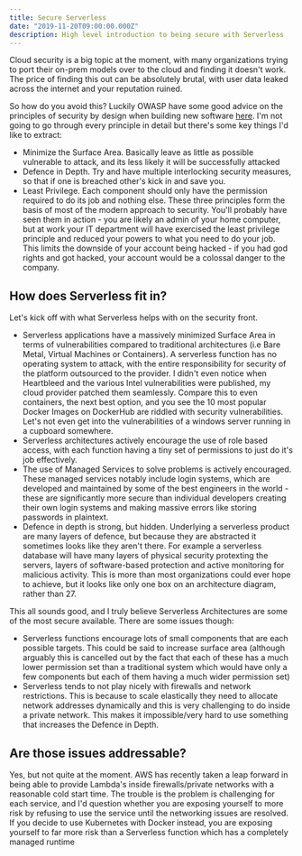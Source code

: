 ```yaml
---
title: Secure Serverless 
date: "2019-11-20T09:00:00.000Z"
description: High level introduction to being secure with Serverless
---
```

Cloud security is a big topic at the moment, with many organizations trying to port their on-prem models over to the cloud and finding it doesn't work. The price of finding this out can be absolutely brutal, with user data leaked across the internet and your reputation ruined. 

So how do you avoid this? Luckily OWASP have some good advice on the principles of security by design when building new software [here](https://www.owasp.org/index.php/Security_by_Design_Principles). I'm not going to go through every principle in detail but there's some key things I'd like to extract:
* Minimize the Surface Area. Basically leave as little as possible vulnerable to attack, and its less likely it will be successfully attacked
* Defence in Depth. Try and have multiple interlocking security measures, so that if one is breached other's kick in and save you.
* Least Privilege. Each component should only have the permission required to do its job and nothing else.
These three principles form the basis of most of the modern approach to security. You'll probably have seen them in action - you are likely an admin of your home computer, but at work your IT department will have exercised the least privilege principle and reduced your powers to what you need to do your job. This limits the downside of your account being hacked - if you had god rights and got hacked, your account would be a colossal danger to the company. 
## How does Serverless fit in? 
Let's kick off with what Serverless helps with on the security front. 
* Serverless applications have a massively minimized Surface Area in terms of vulnerabilities compared to traditional architectures (i.e Bare Metal, Virtual Machines or Containers). A serverless function has no operating system to attack, with the entire responsibility for security of the platform outsourced to the provider. I didn't even notice when Heartbleed and the various Intel vulnerabilities were published, my cloud provider patched them seamlessly. Compare this to even containers, the next best option, and you see the 10 most popular Docker Images on DockerHub are riddled with security vulnerabilities. Let's not even get into the vulnerabilities of a windows server running in a cupboard somewhere. 
* Serverless architectures actively encourage the use of role based access, with each function having a tiny set of permissions to just do it's job effectively.
* The use of Managed Services to solve problems is actively encouraged. These managed services notably include login systems, which are developed and maintained by some of the best engineers in the world - these are significantly more secure than individual developers creating their own login systems and making massive errors like storing passwords in plaintext. 
* Defence in depth is strong, but hidden. Underlying a serverless product are many layers of defence, but because they are abstracted it sometimes looks like they aren't there. For example a serverless database will have many layers of physical security protexting the servers, layers of software-based protection and active monitoring for malicious activity. This is more than most organizations could ever hope to achieve, but it looks like only one box on an architecture diagram, rather than 27. 

This all sounds good, and I truly believe Serverless Architectures are some of the most secure available. There are some issues though: 
* Serverless functions encourage lots of small components that are each possible targets. This could be said to increase surface area (although arguably this is cancelled out by the fact that each of these has a much lower permission set than a traditional system which would have only a few components but each of them having a much wider permission set)
* Serverless tends to not play nicely with firewalls and network restrictions. This is because to scale elastically they need to allocate network addresses dynamically and this is very challenging to do inside a private network. This makes it impossible/very hard to use something that increases the Defence in Depth. 

## Are those issues addressable?
Yes, but not quite at the moment. AWS has recently taken a leap forward in being able to provide Lambda's inside firewalls/private networks with a reasonable cold start time. The trouble is the problem is challenging for each service, and I'd question whether you are exposing yourself to more risk by refusing to use the service until the networking issues are resolved. If you decide to use Kubernetes with Docker instead, you are exposing yourself to far more risk than a Serverless function which has a completely managed runtime